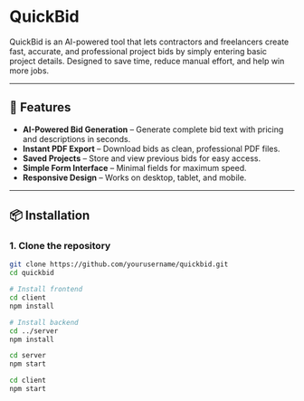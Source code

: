 # QuickBid

QuickBid is an AI-powered tool that lets contractors and freelancers create fast, accurate, and professional project bids by simply entering basic project details. Designed to save time, reduce manual effort, and help win more jobs.

---

## 🚀 Features
- **AI-Powered Bid Generation** – Generate complete bid text with pricing and descriptions in seconds.
- **Instant PDF Export** – Download bids as clean, professional PDF files.
- **Saved Projects** – Store and view previous bids for easy access.
- **Simple Form Interface** – Minimal fields for maximum speed.
- **Responsive Design** – Works on desktop, tablet, and mobile.

---

## 📦 Installation

### 1. Clone the repository
```bash
git clone https://github.com/yourusername/quickbid.git
cd quickbid

# Install frontend
cd client
npm install

# Install backend
cd ../server
npm install

cd server
npm start

cd client
npm start
